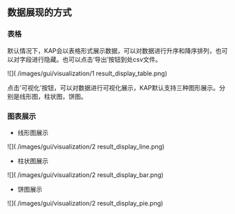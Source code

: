 ## 数据展现的方式

### 表格
默认情况下，KAP会以表格形式展示数据，可以对数据进行升序和降序排列，也可以对字段进行隐藏。也可以点击‘导出’按钮到处csv文件。

![]( /images/gui/visualization/1 result_display_table.png)

点击'可视化'按钮，可以对数据进行可视化展示，KAP默认支持三种图形展示。分别是线形图，柱状图，饼图。
### 图表展示
* 线形图展示

![]( /images/gui/visualization/2 result_display_line.png)

* 柱状图展示 

![]( /images/gui/visualization/2 result_display_bar.png)

* 饼图展示

![]( /images/gui/visualization/2 result_display_pie.png)
